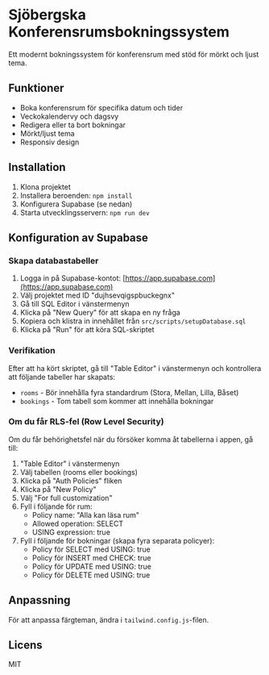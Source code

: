 # Sjöbergska Konferensrumsbokningssystem

Ett modernt bokningssystem för konferensrum med stöd för mörkt och ljust tema.

## Funktioner

- Boka konferensrum för specifika datum och tider
- Veckokalendervy och dagsvy
- Redigera eller ta bort bokningar
- Mörkt/ljust tema
- Responsiv design

## Installation

1. Klona projektet
2. Installera beroenden: `npm install`
3. Konfigurera Supabase (se nedan)
4. Starta utvecklingsservern: `npm run dev`

## Konfiguration av Supabase

### Skapa databastabeller

1. Logga in på Supabase-kontot: [https://app.supabase.com](https://app.supabase.com)
2. Välj projektet med ID "dujhsevqigspbuckegnx"
3. Gå till SQL Editor i vänstermenyn
4. Klicka på "New Query" för att skapa en ny fråga
5. Kopiera och klistra in innehållet från `src/scripts/setupDatabase.sql`
6. Klicka på "Run" för att köra SQL-skriptet

### Verifikation

Efter att ha kört skriptet, gå till "Table Editor" i vänstermenyn och kontrollera att följande tabeller har skapats:

- `rooms` - Bör innehålla fyra standardrum (Stora, Mellan, Lilla, Båset)
- `bookings` - Tom tabell som kommer att innehålla bokningar

### Om du får RLS-fel (Row Level Security)

Om du får behörighetsfel när du försöker komma åt tabellerna i appen, gå till:

1. "Table Editor" i vänstermenyn
2. Välj tabellen (rooms eller bookings)
3. Klicka på "Auth Policies" fliken
4. Klicka på "New Policy"
5. Välj "For full customization"
6. Fyll i följande för rum:
   - Policy name: "Alla kan läsa rum"
   - Allowed operation: SELECT
   - USING expression: true
7. Fyll i följande för bokningar (skapa fyra separata policyer):
   - Policy för SELECT med USING: true
   - Policy för INSERT med CHECK: true
   - Policy för UPDATE med USING: true
   - Policy för DELETE med USING: true

## Anpassning

För att anpassa färgteman, ändra i `tailwind.config.js`-filen.

## Licens

MIT 